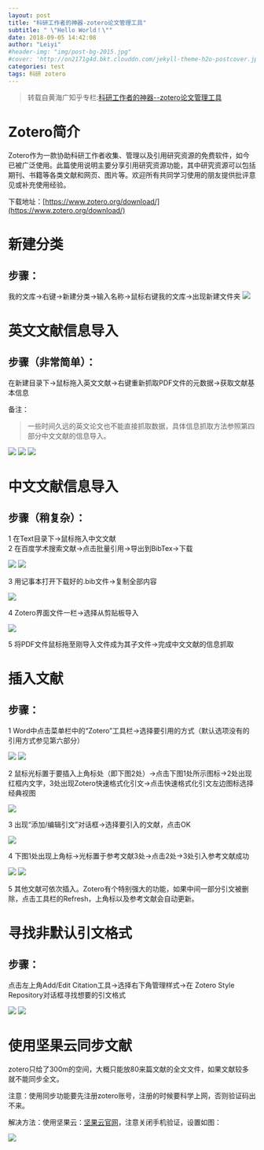 ```yaml
---
layout: post
title: "科研工作者的神器-zotero论文管理工具"
subtitle: " \"Hello World！\""
date: 2018-09-05 14:42:08
author: "Leiyi"
#header-img: "img/post-bg-2015.jpg"
#cover: 'http://on2171g4d.bkt.clouddn.com/jekyll-theme-h2o-postcover.jpg'
categories: test
tags: 科研 zotero
---
```


> 转载自黄海广知乎专栏:[科研工作者的神器--zotero论文管理工具](https://zhuanlan.zhihu.com/p/30899762)

# Zotero简介
Zotero作为一款协助科研工作者收集、管理以及引用研究资源的免费软件，如今已被广泛使用。此篇使用说明主要分享引用研究资源功能，其中研究资源可以包括期刊、书籍等各类文献和网页、图片等。欢迎所有共同学习使用的朋友提供批评意见或补充使用经验。

下载地址：[https://www.zotero.org/download/](https://www.zotero.org/download/)

# 新建分类
## 步骤：

我的文库→右键→新建分类→输入名称→鼠标右键我的文库→出现新建文件夹
![](https://pic3.zhimg.com/80/v2-b8989c02dad8c00511fc963c4c3224d6_hd.jpg)

# 英文文献信息导入
## 步骤（非常简单）：

在新建目录下→鼠标拖入英文文献→右键重新抓取PDF文件的元数据→获取文献基本信息

备注：

> 一些时间久远的英文论文也不能直接抓取数据，具体信息抓取方法参照第四部分中文文献的信息导入。

![](https://pic1.zhimg.com/80/v2-13bca05ffd7af3e65dcc9d65d54f357f_hd.jpg)
![](https://pic2.zhimg.com/80/v2-e7c75273eeaf775e16a9fe269713e621_hd.jpg)
![](https://pic4.zhimg.com/80/v2-e35ba6d36cd69f6df36c08772af3707e_hd.jpg)


# 中文文献信息导入
## 步骤（稍复杂）：

1  在Text目录下→鼠标拖入中文文献  
2  在百度学术搜索文献→点击批量引用→导出到BibTex→下载

![](https://pic3.zhimg.com/80/v2-a1a11a1e3c620808a7a37d804204f11c_hd.jpg)
![](https://pic3.zhimg.com/80/v2-1ed2d494dfbaa05d042a6cc61fe5b322_hd.jpg)

3 用记事本打开下载好的.bib文件→复制全部内容

![](https://pic2.zhimg.com/80/v2-909843037f4443a836c7a223a30fd5c9_hd.jpg)

4 Zotero界面文件一栏→选择从剪贴板导入

![](https://pic2.zhimg.com/80/v2-e6de9e03916fbdf990365ba5ef41d91a_hd.jpg)

5 将PDF文件鼠标拖至刚导入文件成为其子文件→完成中文文献的信息抓取

# 插入文献
## 步骤：

1 Word中点击菜单栏中的“Zotero”工具栏→选择要引用的方式（默认选项没有的引用方式参见第六部分）

![](https://pic1.zhimg.com/80/v2-f3f1cd57d13ecc1e8e479bf7d5ec92a9_hd.jpg)
![](https://pic4.zhimg.com/80/v2-2cf250861da4a9298464bab5eb3de2ac_hd.jpg)

2 鼠标光标置于要插入上角标处（即下图2处）→点击下图1处所示图标→2处出现红框内文字，3处出现Zotero快速格式化引文→点击快速格式化引文左边图标选择经典视图

![](https://pic1.zhimg.com/80/v2-272b9546015aebd1a393fb492e6fcac1_hd.jpg)

3 出现“添加/编辑引文”对话框→选择要引入的文献，点击OK

![](https://pic4.zhimg.com/80/v2-d1eb63e94612ebcd5541455a14e3dd2b_hd.jpg)

4 下图1处出现上角标→光标置于参考文献3处→点击2处→3处引入参考文献成功

![](https://pic3.zhimg.com/80/v2-57e9020939fdb726ddb7fc95a5284141_hd.jpg)
![](https://pic4.zhimg.com/80/v2-310b9c05fc0169a3a2bb2eb5f91dee41_hd.jpg)

5 其他文献可依次插入。Zotero有个特别强大的功能，如果中间一部分引文被删除，点击工具栏的Refresh，上角标以及参考文献会自动更新。

# 寻找非默认引文格式
## 步骤：

点击左上角Add/Edit
Citation工具→选择右下角管理样式→在 Zotero Style Repository对话框寻找想要的引文格式

![](https://pic1.zhimg.com/80/v2-b37bf98c482c3b45f2fed1d908dcf794_hd.jpg)
![](https://pic4.zhimg.com/80/v2-7e137820170d1e9c1b5f40df4b945d2b_hd.jpg)

# 使用坚果云同步文献
zotero只给了300m的空间，大概只能放80来篇文献的全文文件，如果文献较多就不能同步全文。

注意：使用同步功能要先注册zotero账号，注册的时候要科学上网，否则验证码出不来。

解决方法：使用坚果云：[坚果云官网](https://www.jianguoyun.com/)，注意关闭手机验证，设置如图：

![](https://pic1.zhimg.com/80/v2-fc97b4b019c9926be6fc8d373727a204_hd.jpg)
